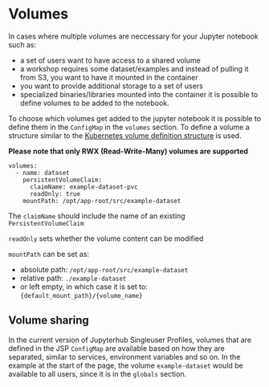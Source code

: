 # Volumes

In cases where multiple volumes are neccessary for your Jupyter notebook such as:
- a set of users want to have access to a shared volume
- a workshop requires some dataset/examples and instead of pulling it from S3, you want to have it mounted in the container
- you want to provide additional storage to a set of users
- specialized binaries/libraries mounted into the container
it is possible to define volumes to be added to the notebook.

To choose which volumes get added to the jupyter notebook it is possible to define them in the `ConfigMap` in the `volumes` section. To define a volume a structure similar to the [Kubernetes volume definition structure](https://kubernetes.io/docs/concepts/storage/volumes/) is used.

**Please note that only RWX (Read-Write-Many) volumes are supported**

```
volumes:
  - name: dataset
    persistentVolumeClaim:
      claimName: example-dataset-pvc
      readOnly: true
    mountPath: /opt/app-root/src/example-dataset
```
The `claimName` should include the name of an existing `PersistentVolumeClaim`

`readOnly` sets whether the volume content can be modified

`mountPath` can be set as:
- absolute path: `/opt/app-root/src/example-dataset`
- relative path: `./example-dataset`
- or left empty, in which case it is set to: `{default_mount_path}/{volume_name}`

## Volume sharing

In the current version of Jupyterhub Singleuser Profiles, volumes that are defined in the JSP `ConfigMap` are available based on how they are separated, similar to services, environment variables and so on. In the example at the start of the page, the volume `example-dataset` would be available to all users, since it is in the `globals` section.